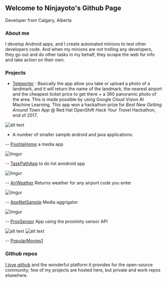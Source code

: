 ## Welcome to Ninjayoto's Github Page

Developer from Calgary, Alberta

### About me

I develop Android apps, and I create automated minions to test other developers code. 
And when my minions are not trolling any developers, they go out and do other tasks in my behalf, they scrape the web for info and take  action on their own.

### Projects

- [Teleporter](https://devpost.com/software/teleporter) : 
Basically the app allow you take or upload a photo of a landmark, and it will return the name of the landmark, the nearest airport and the cheapest ticket price to get there + a 360 panoramic photo of the area. This is made possible by using Google Cloud Vision AI Machine Learning.
This app won a hackathon prize for _Best New Getting Around Town App_ @ Red Hat OpenShift _Hack Your Travel_ Hackathon, end of 2017.

 ![alt text](https://i.imgur.com/wkosIUz.jpg?1 "Teleporter App")

- A number of smaller sample android and java applications:

-- [PoohlaHome](https://github.com/ninjayoto/PoohlaHome) a media app

![Imgur](http://i.imgur.com/tWpjh0e.gif)


-- [TaskPathApp](https://github.com/ninjayoto/TaskPathApp) to do list anndroid app

![Imgur](http://i.imgur.com/VxyNlw4.gif)

-- [AirWeather](https://github.com/ninjayoto/AirWeather) Returns weather for any airport code you enter

![Imgur](http://i.imgur.com/HbMnglr.png?1)


-- [AppNetSample](https://github.com/ninjayoto/AppNetSample) Media aggrigator

![Imgur](http://i.imgur.com/tEsfotl.png?1)


-- [ProxSensor](https://github.com/ninjayoto/ProxSensor) App using the proximity sensor API

![alt text](http://i.imgur.com/SPApsOA.png?1 "Close")
![alt text](http://i.imgur.com/rs2Nuqn.png?1 "Far")

-- [PopularMovies1](https://github.com/ninjayoto/PopularMovies1)



### Github repos

[I love github](https://github.com/thank-you-github/thank-you-github) and the wonderful platform it provides for the open-source community; few of my projects are hosted here, but private and work repos elsewhere.

